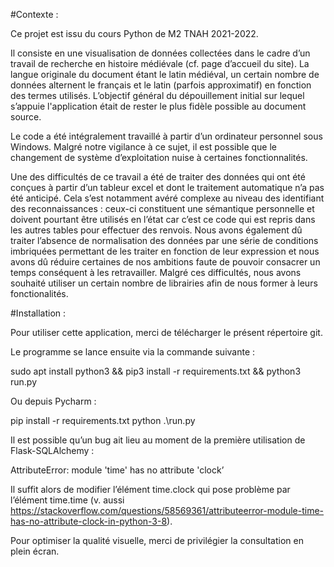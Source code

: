 #Contexte :

Ce projet est issu du cours Python de M2 TNAH 2021-2022.

Il consiste en une visualisation de données collectées dans le cadre d’un travail de recherche en histoire médiévale (cf. page d’accueil du site). La langue originale du document étant le latin médiéval, un certain nombre de données alternent le français et le latin (parfois approximatif) en fonction des termes utilisés. L’objectif général du dépouillement initial sur lequel s’appuie l'application était de rester le plus fidèle possible au document source.

Le code a été intégralement travaillé à partir d’un ordinateur personnel sous Windows. Malgré notre vigilance à ce sujet, il est possible que le changement de système d’exploitation nuise à certaines fonctionnalités.

Une des difficultés de ce travail a été de traiter des données qui ont été conçues à partir d’un tableur excel et dont le traitement automatique n’a pas été anticipé. Cela s’est notamment avéré complexe au niveau des identifiant des reconnaissances : ceux-ci constituent une sémantique personnelle et doivent pourtant être utilisés en l’état car c’est ce code qui est repris dans les autres tables pour effectuer des renvois. Nous avons également dû traiter l’absence de normalisation des données par une série de conditions imbriquées permettant de les traiter en fonction de leur expression et nous avons dû réduire certaines de nos ambitions faute de pouvoir consacrer un temps conséquent à les retravailler. Malgré ces difficultés, nous avons souhaité utiliser un certain nombre de librairies afin de nous former à leurs fonctionalités.

#Installation :

Pour utiliser cette application, merci de télécharger le présent répertoire git.

Le programme se lance ensuite via la commande suivante :

sudo apt install python3 && pip3 install -r requirements.txt && python3 run.py

Ou depuis Pycharm :

pip install -r requirements.txt
python .\run.py

Il est possible qu’un bug ait lieu au moment de la première utilisation de Flask-SQLAlchemy :

AttributeError: module 'time' has no attribute 'clock’

Il suffit alors de modifier l’élément time.clock qui pose problème par l’élément time.time (v. aussi https://stackoverflow.com/questions/58569361/attributeerror-module-time-has-no-attribute-clock-in-python-3-8).

Pour optimiser la qualité visuelle, merci de privilégier la consultation en plein écran.